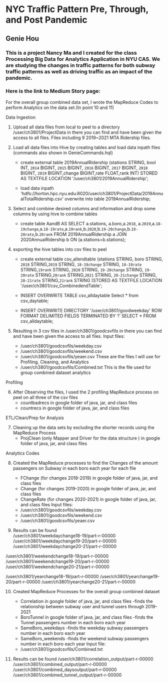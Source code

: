 # NYC Traffic Pattern Pre, Through, and Post Pandemic

## Genie Hou

### This is a project Nancy Ma and I created for the class Processing Big Data for Analytics Application in NYU CAS. We are studying the changes in traffic patterns for both subway traffic patterns as well as driving traffic as an impact of the pandemic.
### Here is the link to Medium Story page: 

For the overall group combined data set, I wrote the MapReduce Codes to perform Analytics on the data set.(In point 10 and 11)

Data Ingestion

1. Upload all data files from local to peel to a directory /user/ch3801/ProjectData in there you can find and have been given the access to all files. Files including 9 2019~2021 MTA Ridership files.

2. Load all data files into Hive by creating tables and load data inpath files 
	(commands also shown in GenieCommands.hql)
	- create external table 2019AnnualRidership (stations STRING, bool INT, `2014` BIGINT, `2015` BIGINT, `2016` BIGINT, `2017` BIGINT, `2018` BIGINT, `2019` BIGINT,change BIGINT,rate FLOAT,rank INT) 
	 STORED AS TEXTFILE LOCATION '/user/ch3801/2019AnnualRidership';

	- load data inpath 'hdfs://horton.hpc.nyu.edu:8020/user/ch3801/ProjectData/2019AnnualTotalRidership.csv' overwrite into table 2019AnnualRidership;

3. Select and combine desired columns and information and drop some columns by using hive to combine tables
	- create table AandB AS SELECT a.stations, a.boro,a.`2018`, a.`2019`,a.`18-19change`,a.`18-19rate`,a.`19rank`,b.`2020`,b.`19-20change`,b.`19-20rate`,b.`20rank` FROM 2019AnnualRidership a JOIN 2020AnnualRidership b ON (a.stations=b.stations);

4. exporting the hive tables into csv files to peel
	- create external table csv_allendtable (stations STRING, boro STRING, `2018` STRING,`2019` STRING, `18-19change` STRING, `18-19rate` STRING,`19rank` STRING, `2020` STRING, `19-20change` STRING, `19-20rate` STRING,`20rank` STRING,`2021` STRING, `20-21change` STRING, `20-21rate` STRING,`21rank` STRING )STORED AS TEXTFILE LOCATION '/user/ch3801/csv_CombinedendTable';

	- INSERT OVERWRITE TABLE csv_alldaytable Select * from csv_daytable;

	- INSERT OVERWRITE DIRECTORY '/user/ch3801/goodweekday' ROW FORMAT DELIMITED FIELDS TERMINATED BY ‘!’ SELECT * FROM csv_alldaytable;

5. Resulting in 3 csv files in /user/ch3801/goodcsvfils in there you can find and have been given the access to all files.
Input files:
	- /user/ch3801/goodcsvfils/weekday.csv
	- /user/ch3801/goodcsvfils/weekend.csv
	- /user/ch3801/goodcsvfils/yeaer.csv
	These are the files I will use for Profiling, Cleaning, and Analytics
	- /user/ch3801/goodcsvfils/Combined.txt
	This is the file used for group combined dataset analytics
	
Profiling

6. After Observing the files, I used the 2 profiling MapReduce process on peel on all three of the csv files
	- countbadrecs in google folder of java, jar, and class files
	- countrecs in google folder of java, jar, and class files

ETL/Clean/Prep for Analysis

7. Cleaning up the data sets by excluding the shorter records using the MapReduce Process
	- ProjClean (only Mapper and Driver for the data structure ) in google folder of java, jar, and class files

Analytics Codes

8. Created the MapReduce processes to find the Changes of the amount passengers on Subway in each boro each year for each file
 	- FChange (for changes 2018-2019) in google folder of java, jar, and class files
 	- Change (for changes 2019-2020) in google folder of java, jar, and class files
 	- ChangeRate (for changes 2020-2021) in google folder of java, jar, and class files
 	Input files:
	- /user/ch3801/goodcsvfils/weekday.csv
	- /user/ch3801/goodcsvfils/weekend.csv
	- /user/ch3801/goodcsvfils/yeaer.csv

9. Results can be found  
/user/ch3801/weekdaychange18-19/part-r-00000
/user/ch3801/weekdaychange19-20/part-r-00000
/user/ch3801/weekdaychange20-21/part-r-00000

/user/ch3801/weekendchange18-19/part-r-00000
/user/ch3801/weekendchange19-20/part-r-00000
/user/ch3801/weekendchange20-21/part-r-00000

/user/ch3801/yearchange18-19/part-r-00000
/user/ch3801/yearchange19-20/part-r-00000
/user/ch3801/yearchange20-21/part-r-00000

10. Created MapReduce Processes for the overall group combined dataset
	- Correlation in google folder of java, jar, and class files
		-finds the relationship between subway user and tunnel users through 2019-2021
	- BoroTunnel in google folder of java, jar, and class files
		-finds the Tunnel passengers number in each boro each year
	- SameBoro_weekdays
		-finds the weekday subway passengers number in each boro each year
	- SameBoro_weekends
		-finds the weekend subway passengers number in each boro each year
	Input file:
	- /user/ch3801/goodcsvfils/Combined.txt

11. Results can be found
/user/ch3801/correlation_output/part-r-00000
/user/ch3801/combined_output/part-r-00000
/user/ch3801/combined_daysoutput/part-r-00000
/user/ch3801/combined_tunnel_output/part-r-00000

